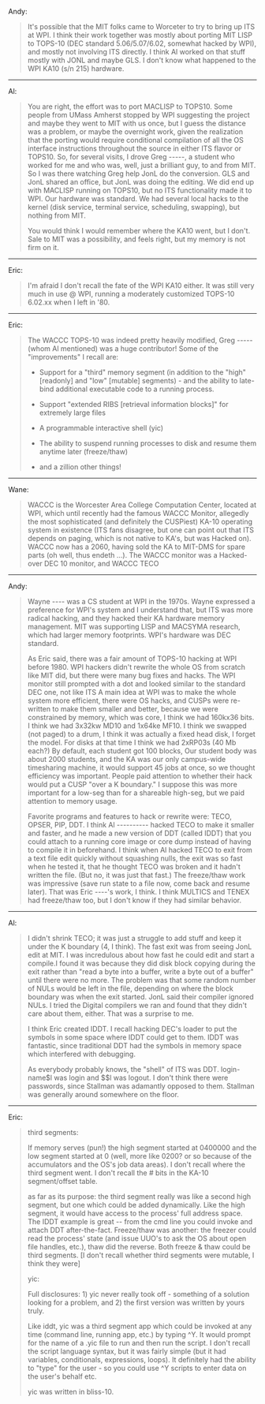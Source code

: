 Andy:
> It's possible that the MIT folks came to Worceter to try to bring up ITS at WPI.
> I think their work together was mostly about porting MIT LISP to TOPS-10
> (DEC standard 5.06/5.07/6.02, somewhat hacked by WPI), and mostly not
> involving ITS directly.
> I think Al worked on that stuff mostly with JONL and maybe GLS.
> I don't know what happened to the WPI KA10 (s/n 215) hardware.

---

Al:
> You are right, the effort was to port MACLISP to TOPS10. Some people
> from UMass Amherst stopped by WPI suggesting the project and maybe
> they went to MIT with us once, but I guess the distance was a problem,
> or maybe the overnight work, given the realization that the porting
> would require conditional compilation of all the OS interface
> instructions throughout the source in either ITS flavor or TOPS10. So,
> for several visits, I drove Greg -----, a student who worked for me
> and who was, well, just a brilliant guy, to and from MIT. So I was
> there watching Greg help JonL do the conversion. GLS and JonL shared
> an office, but JonL was doing the editing. We did end up with MACLISP
> running on TOPS10, but no ITS functionality made it to WPI. Our
> hardware was standard. We had several local hacks to the kernel (disk
> service, terminal service, scheduling, swapping), but nothing from
> MIT.
> 
> You would think I would remember where the KA10 went, but I don't.
> Sale to MIT was a possibility, and feels right, but my memory is not
> firm on it.

---

Eric:
> I'm afraid I don't recall the fate of the WPI KA10 either. It was still very
> much in use @ WPI, running a moderately customized TOPS-10 6.02.xx when I
> left in '80.

---

Eric:
> The WACCC TOPS-10 was indeed pretty heavily modified, Greg ----- (whom Al
> mentioned) was a huge contributor! Some of the "improvements" I recall are:
> 
> * Support for a "third" memory segment (in addition to the "high" [readonly]
> and "low" [mutable] segments) - and the ability to late-bind additional
> executable code to a running process.
> 
> * Support "extended RIBS [retrieval information blocks]" for extremely large
> files
> 
> * A programmable interactive shell (yic)
> 
> * The ability to suspend running processes to disk and resume them anytime
> later (freeze/thaw)
> 
> * and a zillion other things!

---

Wane:
> WACCC is the Worcester Area College Computation
> Center, located at WPI, which until recently had the famous
> WACCC Monitor, allegedly the most sophisticated (and definitely
> the CUSPiest) KA-10 operating system in existence (ITS fans
> disagree, but one can point out that ITS depends on paging, which
> is not native to KA's, but was Hacked on).  WACCC now has a
> 2060, having sold the KA to MIT-DMS for spare parts (oh well,
> thus endeth ...).   The WACCC monitor was a Hacked-over DEC 10
> monitor, and WACCC TECO

---

Andy:
> Wayne ---- was a CS student at WPI in the 1970s.
> Wayne expressed a preference for WPI's system and I understand that, but ITS
> was more radical hacking, and they hacked their KA hardware memory
> management.  MIT was supporting LISP and MACSYMA research, which had larger
> memory footprints.  WPI's hardware was DEC standard.
> 
> As Eric said, there was a fair amount of TOPS-10 hacking at WPI before 1980.
> WPI hackers didn't rewrite the whole OS from scratch like MIT did, but there
> were many bug fixes and hacks.
> The WPI monitor still prompted with a dot and looked similar to the standard
> DEC one, not like ITS
> A main idea at WPI was to make the whole system more efficient, there were
> OS hacks, and CUSPs were re-written to make them smaller and better, because
> we were constrained by memory, which was core, I think we had 160kx36 bits.
> I think we had 3x32kw MD10 and 1x64ke MF10.
> I think we swapped (not paged) to a drum, I think it was actually a fixed
> head disk, I forget the model.
> For disks at that time I think we had 2xRP03s (40 Mb each?)  By default,
> each student got 100 blocks,
> Our student body was about 2000 students, and the KA was our only
> campus-wide timesharing machine, it would support 45 jobs at once, so we
> thought efficiency was important.  People paid attention to whether their
> hack would put a CUSP "over a K boundary."  I suppose this was more
> important for a low-seg than for a shareable high-seg, but we paid attention
> to memory usage.
>
> Favorite programs and features to hack or rewrite were: TECO, OPSER, PIP,
> DDT.
> I think Al ---------- hacked TECO to make it smaller and faster, and he made
> a new version of DDT (called IDDT) that you could attach to a running core
> image or core dump instead of having to compile it in beforehand.
> I think when Al hacked TECO to exit from a text file edit quickly without
> squashing nulls, the exit was so fast when he tested it, that he thought
> TECO was broken and it hadn't written the file.  (But no, it was just that
> fast.)
> The freeze/thaw work was impressive (save run state to a file now, come back
> and resume later).  That was Eric ----'s work, I think.  I think MULTICS and
> TENEX had freeze/thaw too, but I don't know if they had similar behavior.

---

Al:
> I didn't shrink TECO; it was just a struggle to add stuff and keep it
> under the K boundary (4, I think). The fast exit was from seeing JonL
> edit at MIT. I was incredulous about how fast he could edit and start
> a compile.I found it was because they did disk block copying during
> the exit rather than "read a byte into a buffer, write a byte out of a
> buffer" until there were no more. The problem was that some random
> number of NULs would be left in the file, depending on where the block
> boundary was when the exit started. JonL said their compiler ignored
> NULs. I tried the Digital compilers we ran and found that they didn't
> care about them, either. That was a surprise to me.
> 
> I think Eric created IDDT. I recall hacking DEC's loader to put the
> symbols in some space where IDDT could get to them. IDDT was
> fantastic, since traditional DDT had the symbols in memory space which
> interfered with debugging.
> 
> As everybody probably knows, the "shell" of ITS was DDT. login-name$l
> was login and $$l was logout. I don't think there were passwords,
> since Stallman was adamantly opposed to them. Stallman was generally
> around somewhere on the floor.

---

Eric:

> third segments:  
> 
> If memory serves (pun!) the high segment started at 0400000 and the low
> segment started at 0 (well, more like 0200? or so because of the
> accumulators and the OS's job data areas). I don't recall where the third
> segment went. I don't recall the # bits in the KA-10 segment/offset table.
> 
> as far as its purpose: the third segment really was like a second high
> segment, but one which could be added dynamically. Like the high segment, it
> would have access to the process' full address space. The IDDT example is
> great -- from the cmd line you could invoke and attach DDT after-the-fact.
> Freeze/thaw was another: the freezer could read the process' state (and
> issue UUO's to ask the OS about open file handles, etc.), thaw did the
> reverse. Both freeze & thaw could be third segments. [I don't recall whether
> third segments were mutable, I think they were]
>
> yic:
> 
> Full disclosures: 1) yic never really took off - something of a solution
> looking for a problem, and 2) the first version was written by yours truly.
> 
> Like iddt, yic was a third segment app which could be invoked at any time
> (command line, running app, etc.) by typing ^Y. It would prompt for the name
> of a .yic file to run and then run the script. I don't recall the script
> language syntax, but it was fairly simple (but it had variables,
> conditionals, expressions, loops). It definitely had the ability to "type"
> for the user - so you could use ^Y scripts to enter data on the user's
> behalf etc.
> 
> yic was written in bliss-10.
